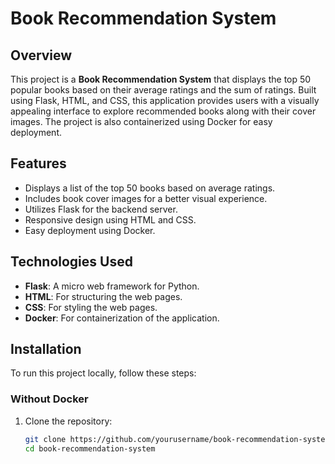 # Book Recommendation System

## Overview
This project is a **Book Recommendation System** that displays the top 50 popular books based on their average ratings and the sum of ratings. Built using Flask, HTML, and CSS, this application provides users with a visually appealing interface to explore recommended books along with their cover images. The project is also containerized using Docker for easy deployment.

## Features
- Displays a list of the top 50 books based on average ratings.
- Includes book cover images for a better visual experience.
- Utilizes Flask for the backend server.
- Responsive design using HTML and CSS.
- Easy deployment using Docker.

## Technologies Used
- **Flask**: A micro web framework for Python.
- **HTML**: For structuring the web pages.
- **CSS**: For styling the web pages.
- **Docker**: For containerization of the application.

## Installation
To run this project locally, follow these steps:

### Without Docker
1. Clone the repository:
   ```bash
   git clone https://github.com/yourusername/book-recommendation-system.git
   cd book-recommendation-system
